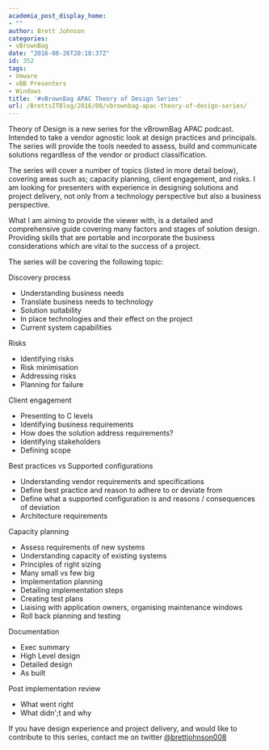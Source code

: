 ```yaml
---
academia_post_display_home:
- ""
author: Brett Johnson
categories:
- vBrownBag
date: "2016-08-26T20:18:37Z"
id: 352
tags:
- Vmware
- vBB Presenters
- Windows
title: '#vBrownBag APAC Theory of Design Series'
url: /BrettsITBlog/2016/08/vbrownbag-apac-theory-of-design-series/
---
```

Theory of Design is a new series for the vBrownBag APAC podcast. Intended to take a vendor agnostic look at design practices and principals. The series will provide the tools needed to assess, build and communicate solutions regardless of the vendor or product classification.

The series will cover a number of topics (listed in more detail below), covering areas such as; capacity planning, client engagement, and risks. I am looking for presenters with experience in designing solutions and project delivery, not only from a technology perspective but also a business perspective.

What I am aiming to provide the viewer with, is a detailed and comprehensive guide covering many factors and stages of solution design. Providing skills that are portable and incorporate the business considerations which are vital to the success of a project.

The series will be covering the following topic:

Discovery process

  * Understanding business needs
  * Translate business needs to technology
  * Solution suitability
  * In place technologies and their effect on the project
  * Current system capabilities

Risks

  * Identifying risks
  * Risk minimisation
  * Addressing risks
  * Planning for failure

Client engagement

  * Presenting to C levels
  * Identifying business requirements
  * How does the solution address requirements?
  * Identifying stakeholders
  * Defining scope

Best practices vs Supported configurations

  * Understanding vendor requirements and specifications
  * Define best practice and reason to adhere to or deviate from
  * Define what a supported configuration is and reasons / consequences of deviation
  * Architecture requirements

Capacity planning

  * Assess requirements of new systems
  * Understanding capacity of existing systems
  * Principles of right sizing
  * Many small vs few big
  * Implementation planning
  * Detailing implementation steps
  * Creating test plans
  * Liaising with application owners, organising maintenance windows
  * Roll back planning and testing

Documentation

  * Exec summary
  * High Level design
  * Detailed design
  * As built

Post implementation review

  * What went right
  * What didn';t and why

If you have design experience and project delivery, and would like to contribute to this series, contact me on twitter [@brettjohnson008](https://twitter.com/BrettJohnson008)